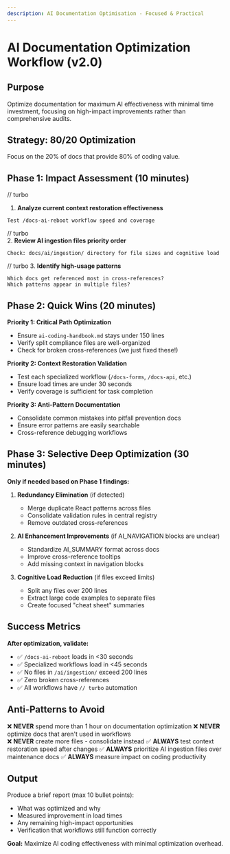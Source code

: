 ```yaml
---
description: AI Documentation Optimisation - Focused & Practical
---
```


# AI Documentation Optimization Workflow (v2.0)

## Purpose
Optimize documentation for maximum AI effectiveness with minimal time investment, focusing on high-impact improvements rather than comprehensive audits.

## Strategy: 80/20 Optimization
Focus on the 20% of docs that provide 80% of coding value.

## Phase 1: Impact Assessment (10 minutes)

// turbo
1. **Analyze current context restoration effectiveness**
```
Test /docs-ai-reboot workflow speed and coverage
```

// turbo  
2. **Review AI ingestion files priority order**
```
Check: docs/ai/ingestion/ directory for file sizes and cognitive load
```

// turbo
3. **Identify high-usage patterns**
```
Which docs get referenced most in cross-references?
Which patterns appear in multiple files?
```

## Phase 2: Quick Wins (20 minutes)

**Priority 1: Critical Path Optimization**
- Ensure `ai-coding-handbook.md` stays under 150 lines
- Verify split compliance files are well-organized
- Check for broken cross-references (we just fixed these!)

**Priority 2: Context Restoration Validation** 
- Test each specialized workflow (`/docs-forms`, `/docs-api`, etc.)
- Ensure load times are under 30 seconds
- Verify coverage is sufficient for task completion

**Priority 3: Anti-Pattern Documentation**
- Consolidate common mistakes into pitfall prevention docs
- Ensure error patterns are easily searchable
- Cross-reference debugging workflows

## Phase 3: Selective Deep Optimization (30 minutes)

**Only if needed based on Phase 1 findings:**

1. **Redundancy Elimination** (if detected)
   - Merge duplicate React patterns across files
   - Consolidate validation rules in central registry
   - Remove outdated cross-references

2. **AI Enhancement Improvements** (if AI_NAVIGATION blocks are unclear)
   - Standardize AI_SUMMARY format across docs
   - Improve cross-reference tooltips
   - Add missing context in navigation blocks

3. **Cognitive Load Reduction** (if files exceed limits)
   - Split any files over 200 lines
   - Extract large code examples to separate files
   - Create focused "cheat sheet" summaries

## Success Metrics

**After optimization, validate:**
- ✅ `/docs-ai-reboot` loads in <30 seconds
- ✅ Specialized workflows load in <45 seconds  
- ✅ No files in `/ai/ingestion/` exceed 200 lines
- ✅ Zero broken cross-references
- ✅ All workflows have `// turbo` automation

## Anti-Patterns to Avoid

❌ **NEVER** spend more than 1 hour on documentation optimization
❌ **NEVER** optimize docs that aren't used in workflows  
❌ **NEVER** create more files - consolidate instead
✅ **ALWAYS** test context restoration speed after changes
✅ **ALWAYS** prioritize AI ingestion files over maintenance docs
✅ **ALWAYS** measure impact on coding productivity

## Output

Produce a brief report (max 10 bullet points):
- What was optimized and why
- Measured improvement in load times
- Any remaining high-impact opportunities
- Verification that workflows still function correctly

**Goal:** Maximize AI coding effectiveness with minimal optimization overhead.
